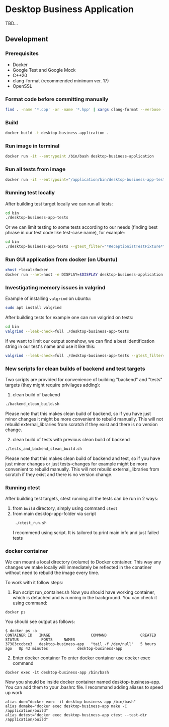 # Desktop Business Application

TBD...

## Development

### Prerequisites

- Docker
- Google Test and Google Mock
- C++20
- clang-format (recommended minimum ver. 17)
- OpenSSL

### Format code before committing manually

```bash
find . -name '*.cpp' -or -name '*.hpp' | xargs clang-format --verbose -style=file -i
```


### Build

```bash
docker build -t desktop-business-application .
```

### Run image in terminal

```bash
docker run -it --entrypoint /bin/bash desktop-business-application
```

### Run all tests from image
```bash
docker run -it --entrypoint="/application/bin/desktop-business-app-tests" desktop-business-application
```

### Running test locally
After building test target locally  we can run all tests:
```bash
cd bin
./desktop-business-app-tests
```

Or we can limit testing to some tests according to our needs (finding best phrase in our test code like test-case name), for example:
```bash
cd bin
./desktop-business-app-tests --gtest_filter="*ReceptionistTestFixture*"
```

### Run GUI application from docker (on Ubuntu)

```bash
xhost +local:docker
docker run --net=host -e DISPLAY=$DISPLAY desktop-business-application
```

### Investigating memory issues in valgrind
Example of installing `valgrind` on ubuntu:

```bash
sudo apt install valgrind
```
After building tests for example one can run valgrind on tests:

```bash
cd bin
valgrind --leak-check=full ./desktop-business-app-tests
```

If we want to limit our output somehow, we can find a best identification string in our test's name and use it like this:

```bash
valgrind --leak-check=full ./desktop-business-app-tests --gtest_filter="*Association*"
```

### New scripts for clean builds of backend and test targets
Two scripts are provided for convenience of building "backend" and "tests" targets (they might require privilages adding):

1. clean build of backend
```bash
./backend_clean_build.sh
```
Please note that this makes clean build of backend, so if you have just minor changes it might be more convenient to rebuild manually.
This will not rebuild external_libraries from scratch if they exist and there is no version change.

2. clean build of tests with previous clean build of backend
```bash
./tests_and_backend_clean_build.sh
```
Please note that this makes clean build of backend and test, so if you have just minor changes or just tests-changes for example might be more convenient to rebuild manually.
This will not rebuild external_libraries from scratch if they exist and there is no version change.

### Running ctest
After building test targets, ctest running all the tests can be run in 2 ways:
1. from `build` directory, simply using command `ctest`
2. from main desktop-app-folder via script
   ```bash
    ./ctest_run.sh
   ```
   I recommend using script. It is tailored to print main info and just failed tests




### docker container
We can mount a local directory (volume) to Docker container. This way any changes we make locally will immediately be reflected in the conatiner without need to rebuild the image every time.

To work with it follow steps:

1. Run script run_container.sh 
Now you should have working container, which is detached and is running in the background.
You can check it using command: 
```
docker ps
```
You should see output as follows:
```
$ docker ps -a
CONTAINER ID   IMAGE                  COMMAND               CREATED       STATUS          PORTS     NAMES
37383cccbce3   desktop-business-app   "tail -f /dev/null"   5 hours ago   Up 43 minutes             desktop-business-app
```
2. Enter docker container 
To enter docker container use docker exec command
```
docker exec -it desktop-business-app /bin/bash
```
Now you should be inside docker container named desktop-business-app.
You can add them to your .bashrc file.
I recommand adding aliases to speed up work

```
alias doe="docker exec -it desktop-business-app /bin/bash"
alias domake="docker exec desktop-business-app make -C /application/build"
alias dotest="docker exec desktop-business-app ctest --test-dir /application/build"
```
